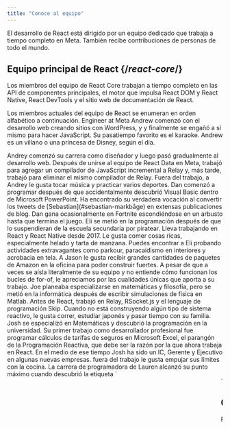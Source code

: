 ```yaml
---
title: "Conoce al equipo"
---
```


<Intro>

El desarrollo de React está dirigido por un equipo dedicado que trabaja a tiempo completo en Meta. También recibe contribuciones de personas de todo el mundo.

</Intro>

## Equipo principal de React {/*react-core*/}

Los miembros del equipo de React Core trabajan a tiempo completo en las API de componentes principales, el motor que impulsa React DOM y React Native, React DevTools y el sitio web de documentación de React.

Los miembros actuales del equipo de React se enumeran en orden alfabético a continuación.
Engineer at Meta
<TeamMember name="Andrew Clark" permalink="andrew-clark" photo="/images/team/acdlite.jpg" github="acdlite" twitter="acdlite" threads="acdlite" title="Ingeniero en Vercel">
    Andrew comenzó con el desarrollo web creando sitios con WordPress, y y finalmente se engañó a sí mismo para hacer JavaScript. Su pasatiempo favorito es el karaoke. Andrew es un villano o una princesa de Disney, según el día.
</TeamMember>

<TeamMember name="Andrey Lunyov" permalink="andrey-lunyov" photo="/images/team/andrey-lunyov.jpg" github="alunyov" twitter="alunyov" threads="alunyov" title="Ingeniero en Meta">
    Andrey comenzó su carrera como diseñador y luego pasó gradualmente al desarrollo web. Después de unirse al equipo de React Data en Meta, trabajó para agregar un compilador de JavaScript incremental a Relay y, más tarde, trabajó para eliminar el mismo compilador de Relay. Fuera del trabajo, a Andrey le gusta tocar música y practicar varios deportes.
</TeamMember>

<TeamMember name="Dan Abramov" permalink="dan-abramov" photo="/images/team/gaearon.jpg" github="gaearon" twitter="dan_abramov" title="Ingeniero en Meta">
    Dan comenzó a programar después de que accidentalmente descubrió Visual Basic dentro de Microsoft PowerPoint. Ha encontrado su verdadera vocación al convertir los tweets de [Sebastian](#sebastian-markbåge) en extensas publicaciones de blog. Dan gana ocasionalmente en Fortnite escondiéndose en un arbusto hasta que termina el juego.
</TeamMember>

<TeamMember name="Eli White" permalink="eli-white" photo="/images/team/eli-white.jpg" github="TheSavior" twitter="Eli_White" threads="elicwhite" title="Gerente de ingeniería en Meta">
    Eli se metió en la programación después de que lo suspendieran de la escuela secundaria por piratear. Lleva trabajando en React y React Native desde 2017. Le gusta comer cosas ricas, especialmente helado y tarta de manzana. Puedes encontrar a Eli probando actividades extravagantes como parkour, paracaidismo en interiores y acrobacia en tela.
</TeamMember>

<TeamMember name="Jason Bonta" permalink="jason-bonta" photo="/images/team/jasonbonta.jpg" threads="someextent"  title="Gerente de ingeniería en Meta">
    A Jason le gusta recibir grandes cantidades de paquetes de Amazon en la oficina para poder construir fuertes. A pesar de que a veces se aísla literalmente de su equipo y no entiende cómo funcionan los bucles de for-of, le apreciamos por las cualidades únicas que aporta a su trabajo.
</TeamMember>

<TeamMember name="Joe Savona" permalink="joe-savona" photo="/images/team/joe.jpg" github="josephsavona" twitter="en_JS" threads="joesavona" title="Ingeniero en Meta">
    Joe planeaba especializarse en matemáticas y filosofía, pero se metió en la informática después de escribir simulaciones de física en Matlab. Antes de React, trabajó en Relay, RSocket.js y el lenguaje de programación Skip. Cuando no está construyendo algún tipo de sistema reactivo, le gusta correr, estudiar japonés y pasar tiempo con su familia.
</TeamMember>

<TeamMember name="Josh Story" permalink="josh-story" photo="/images/team/josh.jpg" github="gnoff" twitter="joshcstory" title="Ingeniero en Vercel">
    Josh se especializó en Matemáticas y descubrió la programación en la universidad. Su primer trabajo como desarrollador profesional fue programar cálculos de tarifas de seguros en Microsoft Excel, el parangón de la Programación Reactiva, que debe ser la razón por la que ahora trabaja en React. En el medio de ese tiempo Josh ha sido un IC, Gerente y Ejecutivo en algunas nuevas empresas. fuera del trabajo le gusta empujar sus límites con la cocina.
</TeamMember>

<TeamMember name="Lauren Tan" permalink="lauren-tan" photo="/images/team/lauren.jpg" github="poteto" twitter="potetotes" threads="potetotes" personal="no.lol" title="Engineer at Meta">
    La carrera de programadora de Lauren alcanzó su punto máximo cuando descubrió la etiqueta `<marquee>`. Ha estado persiguiendo ese momento desde entonces. Cuando no está añadiendo errores a React, disfruta lanzando memes descarados en el chat y jugando a demasiados videojuegos con su pareja y su perra Zelda.
</TeamMember>

<TeamMember name="Luna Wei" permalink="luna-wei" photo="/images/team/luna-wei.jpg" github="lunaleaps" twitter="lunaleaps" threads="lunaleaps" title="Ingeniera en Meta">
    Luna aprendió por primera vez los fundamentos de python a la edad de 6 años de la mano de su padre. Desde entonces, ha sido imparable. Luna aspira a ser una generación z, y el camino hacia el éxito está pavimentado con la defensa del medio ambiente, la jardinería urbana y mucho tiempo de calidad con su Voo-Doo'd (como en la foto). 
</TeamMember>

<TeamMember name="Matt Carroll" permalink="matt-carroll" photo="/images/team/matt-carroll.png" github="mattcarrollcode" twitter="mattcarrollcode" threads="mattcarrollcode" title="Defensor del Desarrollador en Meta">
    Matt tropezó con la codificación y, desde entonces, se ha enamorado de crear cosas en comunidades que no pueden crearse en solitario. Antes de React, trabajó en YouTube, Google Assistant, Fuchsia, Google Cloud AI y Evernote. Cuando no está intentando crear mejores herramientas para desarrolladores, le gusta la montaña, el jazz y pasar tiempo con su familia.
</TeamMember>

<TeamMember name="Mofei Zhang" permalink="mofei-zhang" photo="/images/team/mofei-zhang.png" github="mofeiZ" threads="z_mofei" title="Ingeniera en Meta">
    Mofei empezó a programar cuando se dio cuenta de que podía ayudarle a hacer trampas en los videojuegos. Se centró en los sistemas operativos en la licenciatura / posgrado, pero ahora se encuentra feliz jugando en React. Fuera del trabajo, disfruta depurando problemas de boulder y planificando su(s) próximo(s) viaje(s) de mochilera.
</TeamMember>

<TeamMember name="Noah Lemen" permalink="noah-lemen" photo="/images/team/noahlemen.jpg" github="noahlemen" twitter="noahlemen" threads="noahlemen" personal="noahle.men" title="Engineer at Meta">
    El interés de Noah en la programación de interfaces de usuario se despertó durante su educación en tecnología musical en la Universidad de Nueva York. En Meta, ha trabajando en herramientas internas, navegadores, rendimiento web y actualmente está concentrado en React. Fuera del trabajo, puedes encontrar a Noah jugando con sintetizadores o pasando el tiempo con su gato.
</TeamMember>

<TeamMember name="Rick Hanlon" permalink="rick-hanlon" photo="/images/team/rickhanlonii.jpg" github="rickhanlonii" twitter="rickhanlonii" threads="rickhanlonii" personal="rickhanlon.codes" title="Engineer at Meta">
    Ricky se especializó en matemáticas teóricas y de alguna manera se encontró en el equipo de React Native durante un par de años antes de unirse al equipo de React. Cuando no está programando, puedes encontrarlo haciendo snowboard, andando en bicicleta, escalando, jugando al golf o cerrando problemas de GitHub que no coinciden con la plantilla de problemas.
</TeamMember>

<TeamMember name="Sathya Gunasekaran " permalink="sathya-gunasekaran" photo="/images/team/sathya.jpg" github="gsathya" twitter="_gsathya" threads="gsathya.03" title="Ingeniero en Meta">
    Sathya odiaba el Libro del Dragón en la escuela, pero de alguna manera terminó trabajando en compiladores toda su carrera. Cuando no está compilando componentes de React, está bebiendo café o comiendo otra Dosa.
</TeamMember>

<TeamMember name="Sebastian Markbåge" permalink="sebastian-markbåge" photo="/images/team/sebmarkbage.jpg" github="sebmarkbage" twitter="sebmarkbage" threads="sebmarkbage" title="Ingeniero en Vercel">
    Sebastian se especializó en psicología. Suele ser callado. Incluso, cuando dice algo, a menudo no tiene sentido para el resto de nosotros hasta unos meses después. La forma correcta de pronunciar su apellido es "mark-boa-geh", pero se ha decantado por "mark-beige" por pragmatismo, y así es como se acerca a React.
</TeamMember>

<TeamMember name="Sebastian Silbermann" permalink="sebastian-silbermann" photo="/images/team/sebsilbermann.jpg" github="eps1lon" twitter="sebsilbermann" threads="sebsilbermann" title="Ingeniero Independiente">
    Sebastian aprendió a programar para hacer más divertidos los juegos de navegador a los que jugaba en clase. Con el tiempo, esto le llevó a contribuir a la mayor cantidad de código abierto posible. Fuera de la programación, está ocupado asegurándose de que la gente no lo confunda con los otros Sebastian y Zilberman de la comunidad React.
</TeamMember>

<TeamMember name="Seth Webster" permalink="seth-webster" photo="/images/team/seth.jpg" github="sethwebster" twitter="sethwebster" threads="sethwebster" personal="sethwebster.com" title="Gerente de ingeniería en Meta">
    Seth comenzó a programar cuando era niño y crecía en Tucson, AZ. Después de la escuela, le picó el gusanillo de la música y estuvo de gira durante unos 10 años antes de volver al *trabajo*, comenzando con Intuit. En su tiempo libre, le encanta [tomar fotografías](https://www.sethwebster.com) y volar para rescatar animales en el noreste de los Estados Unidos.
</TeamMember>

<TeamMember name="Sophie Alpert" permalink="sophie-alpert" photo="/images/team/sophiebits.jpg" github="sophiebits" twitter="sophiebits" threads="sophiebits" personal="sophiebits.com" title="Ingeniera Independiente">
    Cuatro días después del lanzamiento de React, Sophie reescribió la totalidad de su proyecto actual para utilizarlo, lo que ahora se da cuenta de que quizás fue un poco imprudente. Después de convertirse en la principal responsable del proyecto, se preguntó por qué Facebook no le pagaba como a los demás y se unió oficialmente al equipo para dirigir React durante sus años de adolescencia. Aunque dejó el trabajo hace años, sigue participando en los chats de grupo del equipo y "aportando valor".
</TeamMember>

<TeamMember name="Tianyu Yao" permalink="tianyu-yao" photo="/images/team/tianyu.jpg" github="tyao1" twitter="tianyu0" title="Ingeniero en Meta">
    El interés de Tianyu por las computadoras empezó de niño porque le encantan los videojuegos. Por eso se especializó en informática y sigue jugando a juegos infantiles como League of Legends. Cuando no está delante de una computadora, le gusta jugar con sus dos gatitos, hacer senderismo y navegar en kayak.
</TeamMember>

<TeamMember name="Yuzhi Zheng" permalink="yuzhi-zheng" photo="/images/team/yuzhi.jpg" github="yuzhi" twitter="yuzhiz" threads="yuzhiz" title="Gerente de ingeniería en Meta">
    Yuzhi estudió Ciencias de la Computación en la escuela. Le gustaba la gratificación instantánea de ver cómo el código cobraba vida sin tener que estar físicamente en un laboratorio. Ahora es gerente en React org. Antes de ser gerente, trabajaba en el framework de obtención de datos Relay. En su tiempo libre, Yuzhi disfruta optimizando su vida mediante proyectos de jardinería y mejoras del hogar.
</TeamMember>

## Colaboradores anteriores {/*past-contributors*/}

Puedes encontrar a los antiguos miembros del equipo y a otras personas que han contribuido significativamente a React a lo largo de los años en la página de [agradecimientos](/community/acknowledgements).
